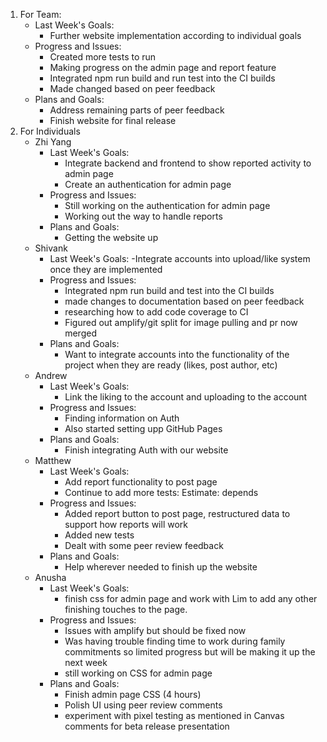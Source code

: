 1. For Team:
   - Last Week's Goals:
       - Further website implementation according to individual goals
   - Progress and Issues:
       - Created more tests to run
       - Making progress on the admin page and report feature
       - Integrated npm run build and run test into the CI builds
       - Made changed based on peer feedback
   - Plans and Goals:
       - Address remaining parts of peer feedback
       - Finish website for final release
3. For Individuals
   - Zhi Yang
       - Last Week's Goals:
           - Integrate backend and frontend to show reported activity to admin page
           - Create an authentication for admin page
       - Progress and Issues:
           - Still working on the authentication for admin page
           - Working out the way to handle reports
       - Plans and Goals:
           - Getting the website up
   - Shivank
      - Last Week's Goals:
           -Integrate accounts into upload/like system once they are implemented
       - Progress and Issues:
           - Integrated npm run build and test into the CI builds
           - made changes to documentation based on peer feedback
           - researching how to add code coverage to CI
           - Figured out amplify/git split for image pulling and pr now merged
       - Plans and Goals:
           - Want to integrate accounts into the functionality of the project when they are ready (likes, post author, etc)
   - Andrew
      - Last Week's Goals:
           - Link the liking to the account and uploading to the account
       - Progress and Issues:
           - Finding information on Auth
           - Also started setting upp GitHub Pages
       - Plans and Goals:
           - Finish integrating Auth with our website
   - Matthew
       - Last Week's Goals:
          - Add report functionality to post page
          - Continue to add more tests: Estimate: depends
       - Progress and Issues:
          - Added report button to post page, restructured data to support how reports will work
          - Added new tests
          - Dealt with some peer review feedback
       - Plans and Goals:
          - Help wherever needed to finish up the website
   - Anusha
      - Last Week's Goals:
           - finish css for admin page and work with Lim to add any other finishing touches to the page.
       - Progress and Issues:
           - Issues with amplify but should be fixed now
           - Was having trouble finding time to work during family commitments so limited progress but will be making it up the next week
           - still working on CSS for admin page
       - Plans and Goals:
           - Finish admin page CSS (4 hours)
           - Polish UI using peer review comments
           - experiment with pixel testing as mentioned in Canvas comments for beta release presentation
